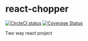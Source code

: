 # react-chopper

[![CircleCI status](https://circleci.com/gh/pawarvijay/react-chopper/tree/master.svg?style=svg)](https://circleci.com/gh/pawarvijay/react-chopper/tree/master)
[![Coverage Status](https://coveralls.io/repos/github/pawarvijay/react-chopper/badge.svg?branch=master)](https://coveralls.io/github/pawarvijay/react-chopper?branch=master)

Two way react project
